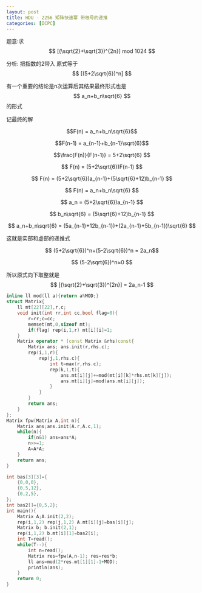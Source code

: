 ```yaml
---
layout: post
title: HDU - 2256 矩阵快速幂 带根号的递推
categories: [ICPC]
---
```


题意:求$$ [(\sqrt{2}+\sqrt{3})^{2n}] mod 1024 $$
<!--more-->

分析: 把指数的2带入 原式等于 $$ [(5+2\sqrt{6})^n] $$

有一个重要的结论是n次运算后其结果最终形式也是$$ a_n+b_n\sqrt{6} $$ 的形式

记最终的解

$$F(n) = a_n+b_n\sqrt{6}$$


$$F(n-1) = a_{n-1}+b_{n-1}\sqrt{6}$$


$$\frac{F(n)}{F(n-1)} = 5+2\sqrt{6} $$

$$ F(n) = (5+2\sqrt{6})F(n-1) $$

$$ F(n) = (5+2\sqrt{6})a_{n-1}+(5\sqrt{6}+12)b_{n-1} $$

$$ F(n) = a_n+b_n\sqrt{6} $$

$$ a_n = (5+2\sqrt{6})a_{n-1} $$

$$ b_n\sqrt{6} = (5\sqrt{6}+12)b_{n-1} $$

$$ a_n+b_n\sqrt{6} = (5a_{n-1}+12b_{n-1})+(2a_{n-1}+5b_{n-1})\sqrt{6} $$

这就是实部和虚部的递推式

$$ (5+2\sqrt{6})^n+(5-2\sqrt{6})^n = 2a_n$$

$$ (5-2\sqrt{6})^n≈0 $$

所以原式向下取整就是$$ [(\sqrt{2}+\sqrt{3})^{2n}] = 2a_n-1 $$

```C++
inline ll mod(ll a){return a%MOD;}
struct Matrix{
	ll mt[22][22],r,c;
	void init(int rr,int cc,bool flag=0){
		r=rr;c=cc;
		memset(mt,0,sizeof mt);
		if(flag) rep(i,1,r) mt[i][i]=1;
	}
	Matrix operator * (const Matrix &rhs)const{
		Matrix ans; ans.init(r,rhs.c);
		rep(i,1,r){
			rep(j,1,rhs.c){
				int t=max(r,rhs.c);
				rep(k,1,t){
					ans.mt[i][j]+=mod(mt[i][k]*rhs.mt[k][j]);
					ans.mt[i][j]=mod(ans.mt[i][j]);
				}
			}
		}
		return ans;
	}
};
Matrix fpw(Matrix A,int n){
	Matrix ans;ans.init(A.r,A.c,1);
	while(n){
		if(n&1) ans=ans*A;
		n>>=1;
		A=A*A;
	}
	return ans;
}

int bas[3][3]={
	{0,0,0},
	{0,5,12},
	{0,2,5},
};
int bas2[]={0,5,2}; 
int main(){
	Matrix A;A.init(2,2);
	rep(i,1,2) rep(j,1,2) A.mt[i][j]=bas[i][j];
	Matrix b; b.init(2,1);
	rep(i,1,2) b.mt[i][1]=bas2[i];
	int T=read();
	while(T--){
		int n=read();
		Matrix res=fpw(A,n-1); res=res*b;
		ll ans=mod(2*res.mt[1][1]-1+MOD);
		println(ans);
	}
	return 0;
}
```
